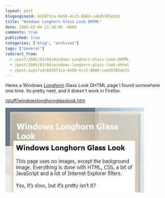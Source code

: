 ```yaml
---
layout: post
blogengineid: 6d3871ca-6e50-4cc5-888d-cabd5385eb31
title: "Windows Longhorn Glass Look DHTML"
date: 2005-03-04 21:38:00 -0600
comments: true
published: true
categories: ["blog", "archives"]
tags: ["General"]
redirect_from: 
  - /post/2005/03/04/Windows-Longhorn-Glass-Look-DHTML
  - /post/2005/03/04/windows-longhorn-glass-look-dhtml
  - /post.aspx?id=6d3871ca-6e50-4cc5-888d-cabd5385eb31
---
```

<!-- more -->


Heres a Windows <a href="http://msdn.microsoft.com/longhorn/" target="_blank" title="Windows ">Longhorn</a> Glass Look DHTML page I found somewhere one time. Its pretty neet, and it doesn&#39;t work in Firefox.



<a href="/stuff/windowslonghornglasslook.htm">/stuff/windowslonghornglasslook.htm</a>



 

<img src="/images/posts/o_WindowsLonhornGlassLook.JPG" alt="" />
